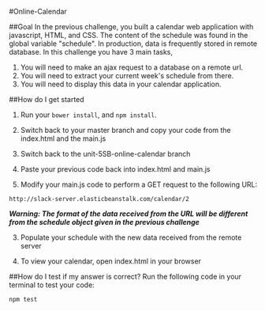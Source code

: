 #Online-Calendar

##Goal
In the previous challenge, you built a calendar web application with javascript, HTML, and CSS. The content of the schedule was found in the global variable "schedule". In production, data is frequently stored in remote database.
In this challenge you have 3 main tasks,

1. You will need to make an ajax request to a database on a remote url.
1. You will need to extract your current week's schedule from there. 
1. You will need to display this data in your calendar application.

##How do I get started
1. Run your `bower install`, and `npm install`.
1. Switch back to your master branch and copy your code from the index.html and the main.js
1. Switch back to the unit-5SB-online-calendar branch
1. Paste your previous code back into index.html and main.js

2. Modify your main.js code to perform a GET request to the following URL:
````
http://slack-server.elasticbeanstalk.com/calendar/2
````
***Warning: The format of the data received from the URL will be different from the schedule object given in the previous challenge*** 

3. Populate your schedule with the new data received from the remote server

4. To view your calendar, open index.html in your browser

##How do I test if my answer is correct?
Run the following code in your terminal to test your code:
````
npm test
````
